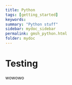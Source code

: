 ```yaml
---
title: Python
tags: [getting_started]
keywords:
summary: "Python stuff"
sidebar: mydoc_sidebar
permalink: gmsh_python.html
folder: mydoc
---
```


# Testing

wowowo
